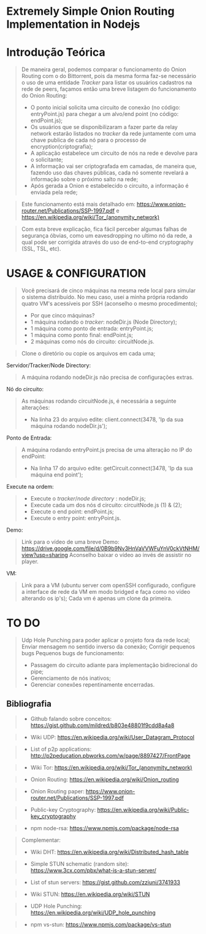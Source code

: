 # Extremely Simple Onion Routing Implementation in Nodejs

Introdução Teórica
===================
> De maneira geral, podemos comparar o funcionamento do Onion Routing com o do Bittorrent, pois da mesma forma faz-se necessário o uso de uma entidade *Tracker* para listar os usuários cadastros na rede de peers, façamos então uma breve listagem do funcionamento do Onion Routing: 
> - O ponto inicial solicita uma circuito de conexão (no código: entryPoint.js) para chegar a um alvo/end point (no código: endPoint.js);
> - Os usuários que se disponibilizaram a fazer parte da relay network estarão listados no *tracker* da rede juntamente com uma chave publica de cada nó para o processo de encryption(criptografia);
> - A aplicação estabelece um circuito de nós na rede e devolve para o solicitante;
> - A informação vai ser criptografada em camadas, de maneira que, fazendo uso das chaves públicas, cada nó somente revelará a informação sobre o próximo salto na rede;
> - Após gerada a Onion e estabelecido o circuito, a informação é enviada pela rede;

> Este funcionamento está mais detalhado em: https://www.onion-router.net/Publications/SSP-1997.pdf e https://en.wikipedia.org/wiki/Tor_(anonymity_network)

> Com esta breve explicação, fica fácil perceber algumas falhas de segurança óbvias, como um eavesdropping no ultimo nó da rede, a qual pode ser corrigida através do uso de end-to-end cryptography (SSL, TSL, etc).


USAGE & CONFIGURATION
===================
> Você precisará de cinco máquinas na mesma rede local para simular o sistema distribuído. No meu caso, usei a minha própria rodando quatro VM's acessíveis por SSH (aconselho o mesmo procedimento);
> - Por que cinco máquinas?
> - 1 máquina rodando o *tracker*: nodeDir.js (Node Directory);
> - 1 máquina como ponto de entrada: entryPoint.js;
> - 1 máquina como ponto final: endPoint.js;
> - 2 máquinas como nós do circuito: circuitNode.js.

> Clone o diretório ou copie os arquivos em cada uma;

Servidor/Tracker/Node Directory:
> A máquina rodando nodeDir.js não precisa de configurações extras.

Nó do circuito:
> As máquinas rodando circuitNode.js, é necessária a seguinte alterações:
> - Na linha 23 do arquivo edite: client.connect(3478, 'Ip da sua máquina rodando nodeDir.js');

Ponto de Entrada:
> A máquina rodando entryPoint.js precisa de uma alteração no IP do endPoint:
> - Na linha 17 do arquivo edite: getCircuit.connect(3478, 'Ip da sua máquina end point');

Execute na ordem:
> - Execute o *tracker*/*node directory* : nodeDir.js;
> - Execute cada um dos nós d circuito: circuitNode.js (1) & (2);
> - Execute o end point: endPoint.js;
> - Execute o entry point: entryPoint.js.

Demo:
> Link para o vídeo de uma breve Demo: https://drive.google.com/file/d/0B9b9Nv3HnVaVVWFuYnV0ckVtNHM/view?usp=sharing
> Aconselho baixar o vídeo ao invés de assistir no player.

VM:
> Link para a VM (ubuntu server com openSSH configurado, configure a interface de rede da VM em modo bridged e faça como no vídeo alterando os ip's);
> Cada vm é apenas um clone da primeira.

TO DO
===================

> Udp Hole Punching para poder aplicar o projeto fora da rede local;
> Enviar mensagem no sentido inverso da conexão;
> Corrigir pequenos bugs
> Pequenos bugs de funcionamento:
> - Passagem do circuito adiante para implementação bidirecional do pipe; 
> - Gerenciamento de nós inativos; 
> - Gerenciar conexões repentinamente encerradas. 

Bibliografia
-------------
> - Github falando sobre conceitos: https://gist.github.com/mildred/b803e48801f9cdd8a4a8

> - Wiki UDP: https://en.wikipedia.org/wiki/User_Datagram_Protocol

> - List of p2p applications: http://p2peducation.pbworks.com/w/page/8897427/FrontPage

> - Wiki Tor: https://en.wikipedia.org/wiki/Tor_(anonymity_network)

> - Onion Routing: https://en.wikipedia.org/wiki/Onion_routing

> - Onion Routing paper: https://www.onion-router.net/Publications/SSP-1997.pdf

> - Public-key Cryptography: https://en.wikipedia.org/wiki/Public-key_cryptography

> - npm node-rsa: https://www.npmjs.com/package/node-rsa

> Complementar:
> - Wiki DHT: https://en.wikipedia.org/wiki/Distributed_hash_table

> - Simple STUN schematic (random site): https://www.3cx.com/pbx/what-is-a-stun-server/

> - List of stun servers: https://gist.github.com/zziuni/3741933

> - Wiki STUN: https://en.wikipedia.org/wiki/STUN

> - UDP Hole Punching: https://en.wikipedia.org/wiki/UDP_hole_punching

> - npm vs-stun: https://www.npmjs.com/package/vs-stun

 
